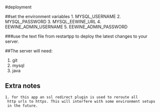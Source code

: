 #deployment

##set the environment variables 
    1. MYSQL_USERNAME
    2. MYSQL_PASSWORD
    3. MYSQL_EEWINE_URL
    4. EEWINE_ADMIN_USERNAME
    5. EEWINE_ADMIN_PASSWORD

###use the text file from restartpp to deploy the latest changes to your server.

##The server will need:
1. git
2. mysql
3. java


## Extra notes
    1. for this app an ssl redirect plugin is used to reroute all
     http urls to https. This will interfere with some environment setups
     in the future.
